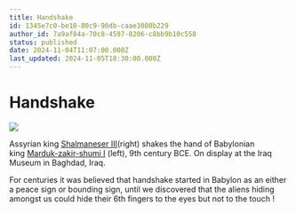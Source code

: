 ```yaml
---
title: Handshake
id: 1345e7c0-be10-80c9-90db-caae3080b229
author_id: 7a9af84a-70c8-4597-8206-c8bb9b10c558
status: published
date: 2024-11-04T11:07:00.000Z
last_updated: 2024-11-05T18:30:00.000Z
---
```


# Handshake



![](https://upload.wikimedia.org/wikipedia/commons/thumb/3/31/Shalmaneser_III_greets_Marduk-zakir-shumi%2C_detail%2C_front_panel%2C_Throne_Dais_of_Shalmaneser_III_at_the_Iraq_Museum.jpg/220px-Shalmaneser_III_greets_Marduk-zakir-shumi%2C_detail%2C_front_panel%2C_Throne_Dais_of_Shalmaneser_III_at_the_Iraq_Museum.jpg)


Assyrian king [Shalmaneser III](https://en.m.wikipedia.org/wiki/Shalmaneser_III)(right) shakes the hand of Babylonian king [Marduk-zakir-shumi I](https://en.m.wikipedia.org/wiki/Marduk-zakir-shumi_I) (left), 9th century BCE. On display at the Iraq Museum in Baghdad, Iraq.



For centuries it was believed that handshake started in Babylon as an either a peace sign or bounding sign, until we discovered that the aliens hiding amongst us could hide their 6th fingers to the eyes but not to the touch !


